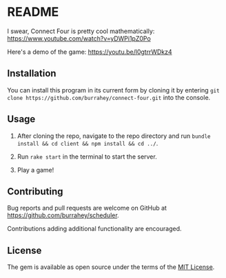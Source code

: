 # README

I swear, Connect Four is pretty cool mathematically:
https://www.youtube.com/watch?v=yDWPi1pZ0Po

Here's a demo of the game:
https://youtu.be/l0gtrrWDkz4

## Installation

You can install this program in its current form by cloning it by entering ```git clone https://github.com/burrahey/connect-four.git``` into the console.

## Usage

1. After cloning the repo, navigate to the repo directory and run ```bundle install && cd client && npm install && cd ../```.

2. Run ```rake start``` in the terminal to start the server.

3. Play a game!

## Contributing

Bug reports and pull requests are welcome on GitHub at https://github.com/burrahey/scheduler.

Contributions adding additional functionality are encouraged.

## License

The gem is available as open source under the terms of the [MIT License](http://opensource.org/licenses/MIT).
